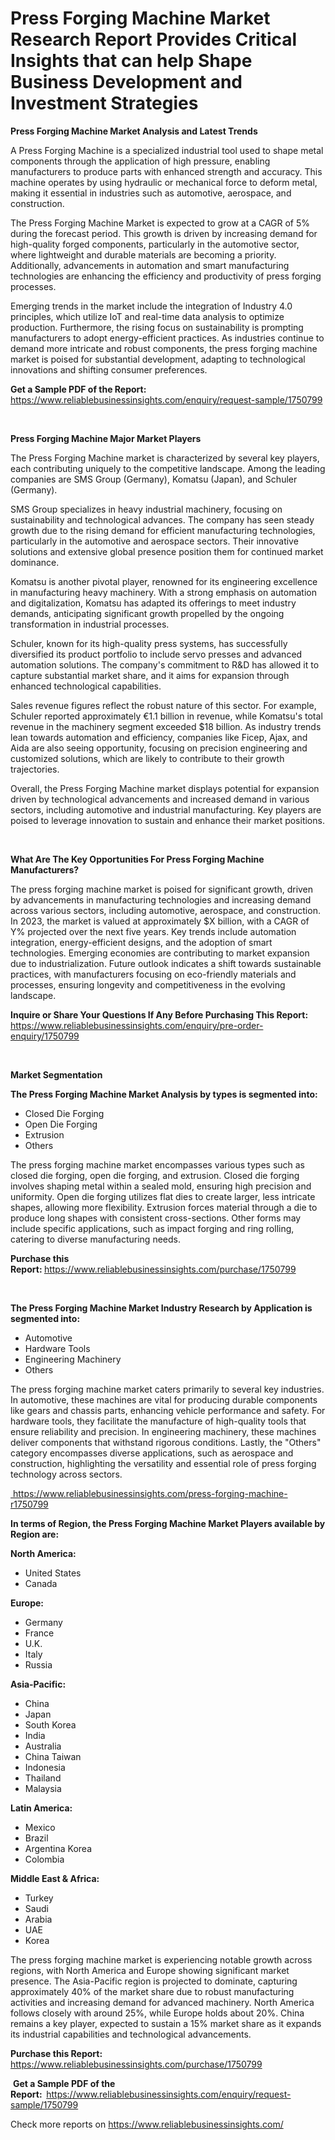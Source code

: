 <p><h1>Press Forging Machine Market Research Report Provides Critical Insights that can help Shape Business Development and Investment Strategies</h1></p><p><strong>Press Forging Machine Market Analysis and Latest Trends</strong></p>
<p><p>A Press Forging Machine is a specialized industrial tool used to shape metal components through the application of high pressure, enabling manufacturers to produce parts with enhanced strength and accuracy. This machine operates by using hydraulic or mechanical force to deform metal, making it essential in industries such as automotive, aerospace, and construction.</p><p>The Press Forging Machine Market is expected to grow at a CAGR of 5% during the forecast period. This growth is driven by increasing demand for high-quality forged components, particularly in the automotive sector, where lightweight and durable materials are becoming a priority. Additionally, advancements in automation and smart manufacturing technologies are enhancing the efficiency and productivity of press forging processes.</p><p>Emerging trends in the market include the integration of Industry 4.0 principles, which utilize IoT and real-time data analysis to optimize production. Furthermore, the rising focus on sustainability is prompting manufacturers to adopt energy-efficient practices. As industries continue to demand more intricate and robust components, the press forging machine market is poised for substantial development, adapting to technological innovations and shifting consumer preferences.</p></p>
<p><strong>Get a Sample PDF of the Report:&nbsp;</strong> <a href="https://www.reliablebusinessinsights.com/enquiry/request-sample/1750799?utm_campaign=2397&utm_medium=2&utm_source=Github&utm_content=ia&utm_term=19022025&utm_id=press-forging-machine">https://www.reliablebusinessinsights.com/enquiry/request-sample/1750799</a></p>
<p>&nbsp;</p>
<p><strong>Press Forging Machine Major Market Players</strong></p>
<p><p>The Press Forging Machine market is characterized by several key players, each contributing uniquely to the competitive landscape. Among the leading companies are SMS Group (Germany), Komatsu (Japan), and Schuler (Germany). </p><p>SMS Group specializes in heavy industrial machinery, focusing on sustainability and technological advances. The company has seen steady growth due to the rising demand for efficient manufacturing technologies, particularly in the automotive and aerospace sectors. Their innovative solutions and extensive global presence position them for continued market dominance.</p><p>Komatsu is another pivotal player, renowned for its engineering excellence in manufacturing heavy machinery. With a strong emphasis on automation and digitalization, Komatsu has adapted its offerings to meet industry demands, anticipating significant growth propelled by the ongoing transformation in industrial processes.</p><p>Schuler, known for its high-quality press systems, has successfully diversified its product portfolio to include servo presses and advanced automation solutions. The company's commitment to R&D has allowed it to capture substantial market share, and it aims for expansion through enhanced technological capabilities.</p><p>Sales revenue figures reflect the robust nature of this sector. For example, Schuler reported approximately €1.1 billion in revenue, while Komatsu's total revenue in the machinery segment exceeded $18 billion. As industry trends lean towards automation and efficiency, companies like Ficep, Ajax, and Aida are also seeing opportunity, focusing on precision engineering and customized solutions, which are likely to contribute to their growth trajectories.</p><p>Overall, the Press Forging Machine market displays potential for expansion driven by technological advancements and increased demand in various sectors, including automotive and industrial manufacturing. Key players are poised to leverage innovation to sustain and enhance their market positions.</p></p>
<p>&nbsp;</p>
<p><strong>What Are The Key Opportunities For Press Forging Machine Manufacturers?</strong></p>
<p><p>The press forging machine market is poised for significant growth, driven by advancements in manufacturing technologies and increasing demand across various sectors, including automotive, aerospace, and construction. In 2023, the market is valued at approximately $X billion, with a CAGR of Y% projected over the next five years. Key trends include automation integration, energy-efficient designs, and the adoption of smart technologies. Emerging economies are contributing to market expansion due to industrialization. Future outlook indicates a shift towards sustainable practices, with manufacturers focusing on eco-friendly materials and processes, ensuring longevity and competitiveness in the evolving landscape.</p></p>
<p><strong>Inquire or Share Your Questions If Any Before Purchasing This Report:</strong> <a href="https://www.reliablebusinessinsights.com/enquiry/pre-order-enquiry/1750799?utm_campaign=2397&utm_medium=2&utm_source=Github&utm_content=ia&utm_term=19022025&utm_id=press-forging-machine">https://www.reliablebusinessinsights.com/enquiry/pre-order-enquiry/1750799</a></p>
<p>&nbsp;</p>
<p><strong>Market Segmentation</strong></p>
<p><strong>The Press Forging Machine Market Analysis by types is segmented into:</strong></p>
<p><ul><li>Closed Die Forging</li><li>Open Die Forging</li><li>Extrusion</li><li>Others</li></ul></p>
<p><p>The press forging machine market encompasses various types such as closed die forging, open die forging, and extrusion. Closed die forging involves shaping metal within a sealed mold, ensuring high precision and uniformity. Open die forging utilizes flat dies to create larger, less intricate shapes, allowing more flexibility. Extrusion forces material through a die to produce long shapes with consistent cross-sections. Other forms may include specific applications, such as impact forging and ring rolling, catering to diverse manufacturing needs.</p></p>
<p><strong>Purchase this Report:&nbsp;</strong><a href="https://www.reliablebusinessinsights.com/purchase/1750799?utm_campaign=2397&utm_medium=2&utm_source=Github&utm_content=ia&utm_term=19022025&utm_id=press-forging-machine">https://www.reliablebusinessinsights.com/purchase/1750799</a></p>
<p>&nbsp;</p>
<p><strong>The Press Forging Machine Market Industry Research by Application is segmented into:</strong></p>
<p><ul><li>Automotive</li><li>Hardware Tools</li><li>Engineering Machinery</li><li>Others</li></ul></p>
<p><p>The press forging machine market caters primarily to several key industries. In automotive, these machines are vital for producing durable components like gears and chassis parts, enhancing vehicle performance and safety. For hardware tools, they facilitate the manufacture of high-quality tools that ensure reliability and precision. In engineering machinery, these machines deliver components that withstand rigorous conditions. Lastly, the "Others" category encompasses diverse applications, such as aerospace and construction, highlighting the versatility and essential role of press forging technology across sectors.</p></p>
<p><a href="https://www.reliablebusinessinsights.com/press-forging-machine-r1750799?utm_campaign=2397&utm_medium=2&utm_source=Github&utm_content=ia&utm_term=19022025&utm_id=press-forging-machine">&nbsp;https://www.reliablebusinessinsights.com/press-forging-machine-r1750799</a></p>
<p><strong>In terms of Region, the Press Forging Machine Market Players available by Region are:</strong></p>
<p>
    <p> <strong> North America: </strong>
        <ul>
            <li>United States</li>
            <li>Canada</li>
        </ul>
        </p> 
    <p> <strong> Europe: </strong>
        <ul>
            <li>Germany</li>
            <li>France</li>
            <li>U.K.</li>
            <li>Italy</li>
            <li>Russia</li>
        </ul>
        </p> 
    <p> <strong> Asia-Pacific: </strong>
        <ul>
            <li>China</li>
            <li>Japan</li>
            <li>South Korea</li>
            <li>India</li>
            <li>Australia</li>
            <li>China Taiwan</li>
            <li>Indonesia</li>
            <li>Thailand</li>
            <li>Malaysia</li>
        </ul>
        </p> 
    <p> <strong> Latin America: </strong>
        <ul>
            <li>Mexico</li>
            <li>Brazil</li>
            <li>Argentina Korea</li>
            <li>Colombia</li>
        </ul>
        </p> 
    <p> <strong> Middle East & Africa: </strong>
        <ul>
            <li>Turkey</li>
            <li>Saudi</li>
            <li>Arabia</li>
            <li>UAE</li>
            <li>Korea</li>
        </ul>
    </p>
    </p>
<p><p>The press forging machine market is experiencing notable growth across regions, with North America and Europe showing significant market presence. The Asia-Pacific region is projected to dominate, capturing approximately 40% of the market share due to robust manufacturing activities and increasing demand for advanced machinery. North America follows closely with around 25%, while Europe holds about 20%. China remains a key player, expected to sustain a 15% market share as it expands its industrial capabilities and technological advancements.</p></p>
<p><strong>Purchase this Report: </strong><a href="https://www.reliablebusinessinsights.com/purchase/1750799?utm_campaign=2397&utm_medium=2&utm_source=Github&utm_content=ia&utm_term=19022025&utm_id=press-forging-machine">https://www.reliablebusinessinsights.com/purchase/1750799</a></p>
<p>&nbsp;<strong>Get a Sample PDF of the Report:&nbsp;&nbsp;</strong><a href="https://www.reliablebusinessinsights.com/enquiry/request-sample/1750799?utm_campaign=2397&utm_medium=2&utm_source=Github&utm_content=ia&utm_term=19022025&utm_id=press-forging-machine">https://www.reliablebusinessinsights.com/enquiry/request-sample/1750799</a></p>
<p><strong></strong></p>
<p>Check more reports on <a href="https://www.reliablebusinessinsights.com/?utm_campaign=2397&utm_medium=2&utm_source=Github&utm_content=ia&utm_term=19022025&utm_id=press-forging-machine">https://www.reliablebusinessinsights.com/</a></p>